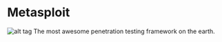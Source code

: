 # Metasploit
![alt tag](http://uupload.ir/files/0b67_photo_2017-05-22_23-02-48.jpg)
The most awesome penetration testing framework on the earth.
